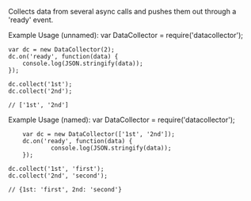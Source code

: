 Collects data from several async calls and pushes them out through a 'ready' event.

Example Usage (unnamed):
	var DataCollector = require('datacollector');
	
	var dc = new DataCollector(2);
	dc.on('ready', function(data) {
		console.log(JSON.stringify(data));
	});
	
	dc.collect('1st');
	dc.collect('2nd');
	
	// ['1st', '2nd']

Example Usage (named):
	var DataCollector = require('datacollector');
	
        var dc = new DataCollector(['1st', '2nd']);
        dc.on('ready', function(data) {
                console.log(JSON.stringify(data));
        });
	
	dc.collect('1st', 'first');
	dc.collect('2nd', 'second');
	
	// {1st: 'first', 2nd: 'second'}


